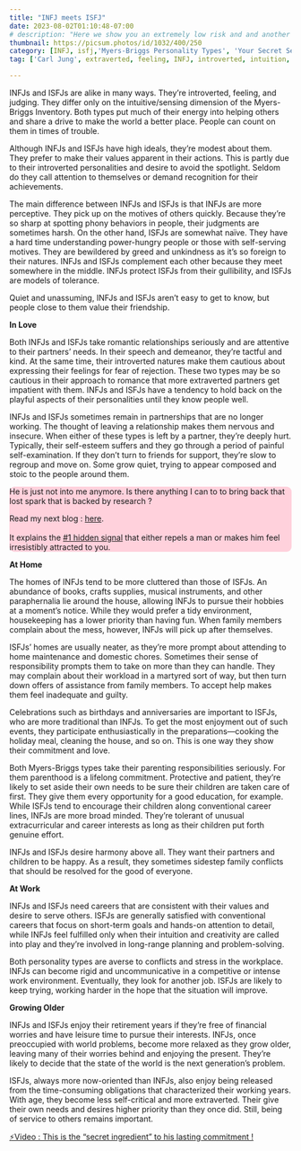 ```yaml
---
title: "INFJ meets ISFJ"
date: 2023-08-02T01:10:48-07:00
# description: "Here we show you an extremely low risk and and another medium risk approach to earn passive income "
thumbnail: https://picsum.photos/id/1032/400/250
category: [INFJ, isfj,'Myers-Briggs Personality Types', 'Your Secret Self']
tag: ['Carl Jung', extraverted, feeling, INFJ, introverted, intuition, intuitive, ISFJ, judging, love, MBTI, Myers-Briggs, 'personality tests', preferences, romance]

---
```


INFJs and ISFJs are alike in many ways. They’re introverted, feeling, and judging. They differ only on the intuitive/sensing dimension of the Myers-Briggs Inventory. Both types put much of their energy into helping others and share a drive to make the world a better place. People can count on them in times of trouble.

Although INFJs and ISFJs have high ideals, they’re modest about them. They prefer to make their values apparent in their actions. This is partly due to their introverted personalities and desire to avoid the spotlight. Seldom do they call attention to themselves or demand recognition for their achievements.

The main difference between INFJs and ISFJs is that INFJs are more perceptive. They pick up on the motives of others quickly. Because they’re so sharp at spotting phony behaviors in people, their judgments are sometimes harsh. On the other hand, ISFJs are somewhat naïve. They have a hard time understanding power-hungry people or those with self-serving motives. They are bewildered by greed and unkindness as it’s so foreign to their natures. INFJs and ISFJs complement each other because they meet somewhere in the middle. INFJs protect ISFJs from their gullibility, and ISFJs are models of tolerance.

Quiet and unassuming, INFJs and ISFJs aren’t easy to get to know, but people close to them value their friendship.

**In Love**

Both INFJs and ISFJs take romantic relationships seriously and are attentive to their partners’ needs. In their speech and demeanor, they’re tactful and kind. At the same time, their introverted natures make them cautious about expressing their feelings for fear of rejection. These two types may be so cautious in their approach to romance that more extraverted partners get impatient with them. INFJs and ISFJs have a tendency to hold back on the playful aspects of their personalities until they know people well.

INFJs and ISFJs sometimes remain in partnerships that are no longer working. The thought of leaving a relationship makes them nervous and insecure. When either of these types is left by a partner, they’re deeply hurt. Typically, their self-esteem suffers and they go through a period of painful self-examination. If they don’t turn to friends for support, they’re slow to regroup and move on. Some grow quiet, trying to appear composed and stoic to the people around them.

<div style="background-color: #FFD1DC; border-radius: 9px;">
He is just not into me anymore. Is there anything I can to to bring back that lost spark that is backed by research ? 

Read my next blog : <a id="aflink" href="/wp/what-makes-him-want-only-you" class="two" target="_blank" title="Video : This is the “secret ingredient” to his lasting commitment">here</a>.</br></br>It explains the <a id="aflink" href="/wp/what-makes-him-want-only-you" class="two" target="_blank" title="Video : This is the “secret ingredient” to his lasting commitment">#1 hidden signal</a> that either repels a man or makes 
him feel irresistibly attracted to you.
</div>

**At Home**

The homes of INFJs tend to be more cluttered than those of ISFJs. An abundance of books, crafts supplies, musical instruments, and other paraphernalia lie around the house, allowing INFJs to pursue their hobbies at a moment’s notice. While they would prefer a tidy environment, housekeeping has a lower priority than having fun. When family members complain about the mess, however, INFJs will pick up after themselves.

ISFJs’ homes are usually neater, as they’re more prompt about attending to home maintenance and domestic chores. Sometimes their sense of responsibility prompts them to take on more than they can handle. They may complain about their workload in a martyred sort of way, but then turn down offers of assistance from family members. To accept help makes them feel inadequate and guilty.

Celebrations such as birthdays and anniversaries are important to ISFJs, who are more traditional than INFJs. To get the most enjoyment out of such events, they participate enthusiastically in the preparations—cooking the holiday meal, cleaning the house, and so on. This is one way they show their commitment and love.

Both Myers-Briggs types take their parenting responsibilities seriously. For them parenthood is a lifelong commitment. Protective and patient, they’re likely to set aside their own needs to be sure their children are taken care of first. They give them every opportunity for a good education, for example. While ISFJs tend to encourage their children along conventional career lines, INFJs are more broad minded. They’re tolerant of unusual extracurricular and career interests as long as their children put forth genuine effort.

INFJs and ISFJs desire harmony above all. They want their partners and children to be happy. As a result, they sometimes sidestep family conflicts that should be resolved for the good of everyone.

**At Work**

INFJs and ISFJs need careers that are consistent with their values and desire to serve others. ISFJs are generally satisfied with conventional careers that focus on short-term goals and hands-on attention to detail, while INFJs feel fulfilled only when their intuition and creativity are called into play and they’re involved in long-range planning and problem-solving.

Both personality types are averse to conflicts and stress in the workplace. INFJs can become rigid and uncommunicative in a competitive or intense work environment. Eventually, they look for another job. ISFJs are likely to keep trying, working harder in the hope that the situation will improve.

**Growing Older**

INFJs and ISFJs enjoy their retirement years if they’re free of financial worries and have leisure time to pursue their interests. INFJs, once preoccupied with world problems, become more relaxed as they grow older, leaving many of their worries behind and enjoying the present. They’re likely to decide that the state of the world is the next generation’s problem.

ISFJs, always more now-oriented than INFJs, also enjoy being released from the time-consuming obligations that characterized their working years. With age, they become less self-critical and more extraverted. Their give their own needs and desires higher priority than they once did. Still, being of service to others remains important.

<p><a id="aflink" href="https://hop.clickbank.net/?affiliate=klayu&vendor=hissecret&lp=0" class="one" target="_blank" title="⚡Video : This is the “secret ingredient” to his lasting commitment !">⚡Video : This is the “secret ingredient” to his lasting commitment !</a></p>